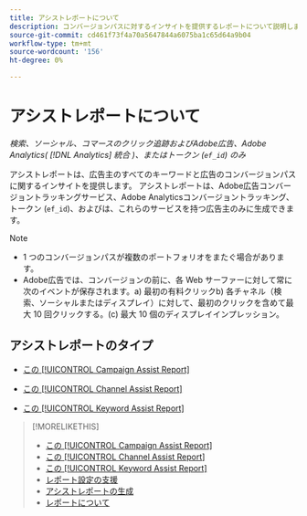 ```yaml
---
title: アシストレポートについて
description: コンバージョンパスに対するインサイトを提供するレポートについて説明します。
source-git-commit: cd461f73f4a70a5647844a6075ba1c65d64a9b04
workflow-type: tm+mt
source-wordcount: '156'
ht-degree: 0%

---
```


# アシストレポートについて

*検索、ソーシャル、コマースのクリック追跡およびAdobe広告、Adobe Analytics( [!DNL Analytics] 統合 )、またはトークン (`ef_id`) のみ*

アシストレポートは、広告主のすべてのキーワードと広告のコンバージョンパスに関するインサイトを提供します。 アシストレポートは、Adobe広告コンバージョントラッキングサービス、Adobe Analyticsコンバージョントラッキング、トークン (`ef_id`)、およびは、これらのサービスを持つ広告主のみに生成できます。

>[!NOTE]
>
>* 1 つのコンバージョンパスが複数のポートフォリオをまたぐ場合があります。
>* Adobe広告では、コンバージョンの前に、各 Web サーファーに対して常に次のイベントが保存されます。a) 最初の有料クリックb) 各チャネル（検索、ソーシャルまたはディスプレイ）に対して、最初のクリックを含めて最大 10 回クリックする。(c) 最大 10 個のディスプレイインプレッション。


## アシストレポートのタイプ

* [この [!UICONTROL Campaign Assist Report]](/help/search-social-commerce/reports/management/assist/campaign-assist-report.md)

* [この [!UICONTROL Channel Assist Report]](/help/search-social-commerce/reports/management/assist/channel-assist-report.md)

* [この [!UICONTROL Keyword Assist Report]](/help/search-social-commerce/reports/management/assist/keyword-assist-report.md)

>[!MORELIKETHIS]
>
>* [この [!UICONTROL Campaign Assist Report]](campaign-assist-report.md)
>* [この [!UICONTROL Channel Assist Report]](channel-assist-report.md)
>* [この [!UICONTROL Keyword Assist Report]](keyword-assist-report.md)
>* [レポート設定の支援](assist-report-settings.md)
>* [アシストレポートの生成](assist-report-generate.md)
>* [レポートについて](/help/search-social-commerce/reports/report-about.md)

